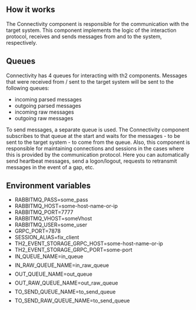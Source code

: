 ## How it works

The Connectivity component is responsible for the communication with the target system. This component implements the logic of the interaction protocol, receives and sends messages from and to the system, respectively.

## Queues

Connectivity has 4 queues for interacting with th2 components. Messages that were received from / sent to the target system will be sent to the following queues:

- incoming parsed messages
- outgoing parsed messages
- incoming raw messages
- outgoing raw messages

To send messages, a separate queue is used. The Connectivity component subscribes to that queue at the start and waits for the messages - to be sent to the target system - to come from the queue.
Also, this component is responsible for maintaining connections and sessions in the cases where this is provided by the communication protocol. Here you can automatically send heartbeat messages, send a logon/logout, requests to retransmit messages in the event of a gap, etc.


## Environment variables

- RABBITMQ_PASS=some_pass
- RABBITMQ_HOST=some-host-name-or-ip
- RABBITMQ_PORT=7777
- RABBITMQ_VHOST=someVhost
- RABBITMQ_USER=some_user
- GRPC_PORT=7878
- SESSION_ALIAS=fix_client
- TH2_EVENT_STORAGE_GRPC_HOST=some-host-name-or-ip
- TH2_EVENT_STORAGE_GRPC_PORT=some-port
- IN_QUEUE_NAME=in_queue
- IN_RAW_QUEUE_NAME=in_raw_queue
- OUT_QUEUE_NAME=out_queue
- OUT_RAW_QUEUE_NAME=out_raw_queue
- TO_SEND_QUEUE_NAME=to_send_queue
- TO_SEND_RAW_QUEUE_NAME=to_send_queue